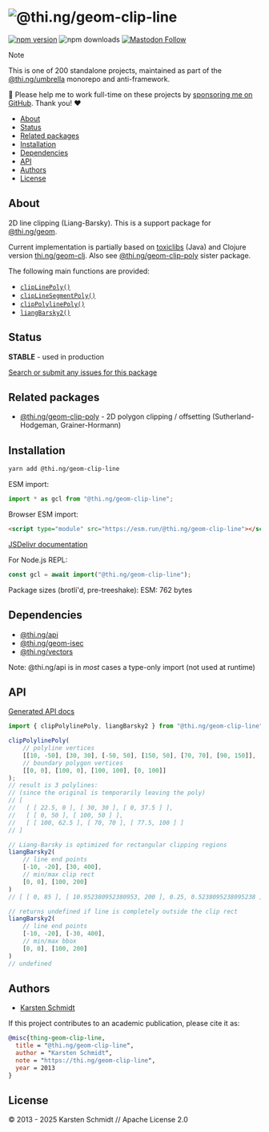 <!-- This file is generated - DO NOT EDIT! -->
<!-- Please see: https://github.com/thi-ng/umbrella/blob/develop/CONTRIBUTING.md#changes-to-readme-files -->
# ![@thi.ng/geom-clip-line](https://media.thi.ng/umbrella/banners-20230807/thing-geom-clip-line.svg?bda30e3e)

[![npm version](https://img.shields.io/npm/v/@thi.ng/geom-clip-line.svg)](https://www.npmjs.com/package/@thi.ng/geom-clip-line)
![npm downloads](https://img.shields.io/npm/dm/@thi.ng/geom-clip-line.svg)
[![Mastodon Follow](https://img.shields.io/mastodon/follow/109331703950160316?domain=https%3A%2F%2Fmastodon.thi.ng&style=social)](https://mastodon.thi.ng/@toxi)

> [!NOTE]
> This is one of 200 standalone projects, maintained as part
> of the [@thi.ng/umbrella](https://github.com/thi-ng/umbrella/) monorepo
> and anti-framework.
>
> 🚀 Please help me to work full-time on these projects by [sponsoring me on
> GitHub](https://github.com/sponsors/postspectacular). Thank you! ❤️

- [About](#about)
- [Status](#status)
- [Related packages](#related-packages)
- [Installation](#installation)
- [Dependencies](#dependencies)
- [API](#api)
- [Authors](#authors)
- [License](#license)

## About

2D line clipping (Liang-Barsky). This is a support package for [@thi.ng/geom](https://github.com/thi-ng/umbrella/tree/develop/packages/geom).

Current implementation is partially based on [toxiclibs](http://toxiclibs.org)
(Java) and Clojure version [thi.ng/geom-clj](http://thi.ng/geom-clj). Also see
[@thi.ng/geom-clip-poly](https://github.com/thi-ng/umbrella/blob/develop/packages/geom-clip-poly)
sister package.

The following main functions are provided:

- [`clipLinePoly()`](https://docs.thi.ng/umbrella/geom-clip-line/functions/clipLinePoly.html)
- [`clipLineSegmentPoly()`](https://docs.thi.ng/umbrella/geom-clip-line/functions/clipLineSegmentPoly.html)
- [`clipPolylinePoly()`](https://docs.thi.ng/umbrella/geom-clip-line/functions/clipPolylinePoly.html)
- [`liangBarsky2()`](https://docs.thi.ng/umbrella/geom-clip-line/functions/liangBarsky2.html)

## Status

**STABLE** - used in production

[Search or submit any issues for this package](https://github.com/thi-ng/umbrella/issues?q=%5Bgeom-clip-line%5D+in%3Atitle)

## Related packages

- [@thi.ng/geom-clip-poly](https://github.com/thi-ng/umbrella/tree/develop/packages/geom-clip-poly) - 2D polygon clipping / offsetting (Sutherland-Hodgeman, Grainer-Hormann)

## Installation

```bash
yarn add @thi.ng/geom-clip-line
```

ESM import:

```ts
import * as gcl from "@thi.ng/geom-clip-line";
```

Browser ESM import:

```html
<script type="module" src="https://esm.run/@thi.ng/geom-clip-line"></script>
```

[JSDelivr documentation](https://www.jsdelivr.com/)

For Node.js REPL:

```js
const gcl = await import("@thi.ng/geom-clip-line");
```

Package sizes (brotli'd, pre-treeshake): ESM: 762 bytes

## Dependencies

- [@thi.ng/api](https://github.com/thi-ng/umbrella/tree/develop/packages/api)
- [@thi.ng/geom-isec](https://github.com/thi-ng/umbrella/tree/develop/packages/geom-isec)
- [@thi.ng/vectors](https://github.com/thi-ng/umbrella/tree/develop/packages/vectors)

Note: @thi.ng/api is in _most_ cases a type-only import (not used at runtime)

## API

[Generated API docs](https://docs.thi.ng/umbrella/geom-clip-line/)

```ts
import { clipPolylinePoly, liangBarsky2 } from "@thi.ng/geom-clip-line";

clipPolylinePoly(
    // polyline vertices
    [[10, -50], [30, 30], [-50, 50], [150, 50], [70, 70], [90, 150]],
    // boundary polygon vertices
    [[0, 0], [100, 0], [100, 100], [0, 100]]
);
// result is 3 polylines:
// (since the original is temporarily leaving the poly)
// [
//   [ [ 22.5, 0 ], [ 30, 30 ], [ 0, 37.5 ] ],
//   [ [ 0, 50 ], [ 100, 50 ] ],
//   [ [ 100, 62.5 ], [ 70, 70 ], [ 77.5, 100 ] ]
// ]

// Liang-Barsky is optimized for rectangular clipping regions
liangBarsky2(
    // line end points
    [-10, -20], [30, 400],
    // min/max clip rect
    [0, 0], [100, 200]
)
// [ [ 0, 85 ], [ 10.952380952380953, 200 ], 0.25, 0.5238095238095238 ]

// returns undefined if line is completely outside the clip rect
liangBarsky2(
    // line end points
    [-10, -20], [-30, 400],
    // min/max bbox
    [0, 0], [100, 200]
)
// undefined
```

## Authors

- [Karsten Schmidt](https://thi.ng)

If this project contributes to an academic publication, please cite it as:

```bibtex
@misc{thing-geom-clip-line,
  title = "@thi.ng/geom-clip-line",
  author = "Karsten Schmidt",
  note = "https://thi.ng/geom-clip-line",
  year = 2013
}
```

## License

&copy; 2013 - 2025 Karsten Schmidt // Apache License 2.0
